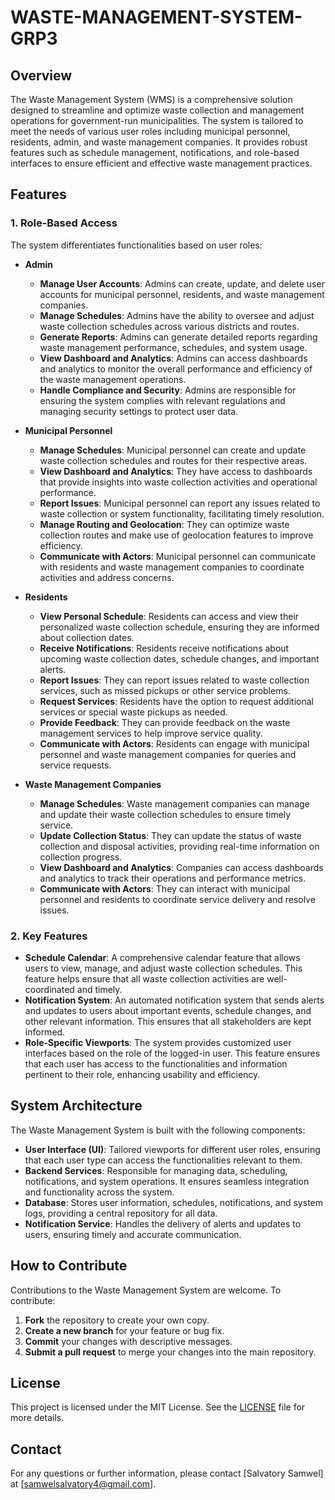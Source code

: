# WASTE-MANAGEMENT-SYSTEM-GRP3

## Overview

The Waste Management System (WMS) is a comprehensive solution designed to streamline and optimize waste collection and management operations for government-run municipalities. The system is tailored to meet the needs of various user roles including municipal personnel, residents, admin, and waste management companies. It provides robust features such as schedule management, notifications, and role-based interfaces to ensure efficient and effective waste management practices.

## Features

### 1. **Role-Based Access**

The system differentiates functionalities based on user roles:

- **Admin**
  - **Manage User Accounts**: Admins can create, update, and delete user accounts for municipal personnel, residents, and waste management companies.
  - **Manage Schedules**: Admins have the ability to oversee and adjust waste collection schedules across various districts and routes.
  - **Generate Reports**: Admins can generate detailed reports regarding waste management performance, schedules, and system usage.
  - **View Dashboard and Analytics**: Admins can access dashboards and analytics to monitor the overall performance and efficiency of the waste management operations.
  - **Handle Compliance and Security**: Admins are responsible for ensuring the system complies with relevant regulations and managing security settings to protect user data.

- **Municipal Personnel**
  - **Manage Schedules**: Municipal personnel can create and update waste collection schedules and routes for their respective areas.
  - **View Dashboard and Analytics**: They have access to dashboards that provide insights into waste collection activities and operational performance.
  - **Report Issues**: Municipal personnel can report any issues related to waste collection or system functionality, facilitating timely resolution.
  - **Manage Routing and Geolocation**: They can optimize waste collection routes and make use of geolocation features to improve efficiency.
  - **Communicate with Actors**: Municipal personnel can communicate with residents and waste management companies to coordinate activities and address concerns.

- **Residents**
  - **View Personal Schedule**: Residents can access and view their personalized waste collection schedule, ensuring they are informed about collection dates.
  - **Receive Notifications**: Residents receive notifications about upcoming waste collection dates, schedule changes, and important alerts.
  - **Report Issues**: They can report issues related to waste collection services, such as missed pickups or other service problems.
  - **Request Services**: Residents have the option to request additional services or special waste pickups as needed.
  - **Provide Feedback**: They can provide feedback on the waste management services to help improve service quality.
  - **Communicate with Actors**: Residents can engage with municipal personnel and waste management companies for queries and service requests.

- **Waste Management Companies**
  - **Manage Schedules**: Waste management companies can manage and update their waste collection schedules to ensure timely service.
  - **Update Collection Status**: They can update the status of waste collection and disposal activities, providing real-time information on collection progress.
  - **View Dashboard and Analytics**: Companies can access dashboards and analytics to track their operations and performance metrics.
  - **Communicate with Actors**: They can interact with municipal personnel and residents to coordinate service delivery and resolve issues.

### 2. **Key Features**

- **Schedule Calendar**: A comprehensive calendar feature that allows users to view, manage, and adjust waste collection schedules. This feature helps ensure that all waste collection activities are well-coordinated and timely.
- **Notification System**: An automated notification system that sends alerts and updates to users about important events, schedule changes, and other relevant information. This ensures that all stakeholders are kept informed.
- **Role-Specific Viewports**: The system provides customized user interfaces based on the role of the logged-in user. This feature ensures that each user has access to the functionalities and information pertinent to their role, enhancing usability and efficiency.

## System Architecture

The Waste Management System is built with the following components:

- **User Interface (UI)**: Tailored viewports for different user roles, ensuring that each user type can access the functionalities relevant to them.
- **Backend Services**: Responsible for managing data, scheduling, notifications, and system operations. It ensures seamless integration and functionality across the system.
- **Database**: Stores user information, schedules, notifications, and system logs, providing a central repository for all data.
- **Notification Service**: Handles the delivery of alerts and updates to users, ensuring timely and accurate communication.

## How to Contribute

Contributions to the Waste Management System are welcome. To contribute:
1. **Fork** the repository to create your own copy.
2. **Create a new branch** for your feature or bug fix.
3. **Commit** your changes with descriptive messages.
4. **Submit a pull request** to merge your changes into the main repository.

## License

This project is licensed under the MIT License. See the [LICENSE](LICENSE) file for more details.

## Contact

For any questions or further information, please contact [Salvatory Samwel] at [samwelsalvatory4@gmail.com].

